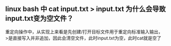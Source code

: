 ## linux bash 中 cat input.txt > input.txt 为什么会导致input.txt变为空文件？


重定向操作中，从实现上来看是先创建/打开目标文件用于重定向标准输入输出，>是直接写入并非追加，因此会清空文件，此时input.txt为空，此时cat就是空了
